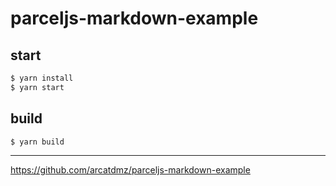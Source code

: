 # parceljs-markdown-example

## start

```sh
$ yarn install
$ yarn start
```

## build

```sh
$ yarn build
```

---
https://github.com/arcatdmz/parceljs-markdown-example